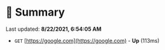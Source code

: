# 📖 Summary
Last updated: **8/22/2021, 6:54:05 AM**

- `GET` [https://google.com](https://google.com) - **Up** (113ms)
